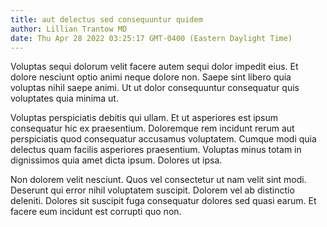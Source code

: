 ```yaml
---
title: aut delectus sed consequuntur quidem
author: Lillian Trantow MD
date: Thu Apr 28 2022 03:25:17 GMT-0400 (Eastern Daylight Time)
---
```

Voluptas sequi dolorum velit facere autem sequi dolor impedit eius. Et dolore nesciunt optio animi neque dolore non. Saepe sint libero quia voluptas nihil saepe animi. Ut ut dolor consequuntur consequatur quis voluptates quia minima ut.

 Voluptas perspiciatis debitis qui ullam. Et ut asperiores est ipsum consequatur hic ex praesentium. Doloremque rem incidunt rerum aut perspiciatis quod consequatur accusamus voluptatem. Cumque modi quia delectus quam facilis asperiores praesentium. Voluptas minus totam in dignissimos quia amet dicta ipsum. Dolores ut ipsa.

 Non dolorem velit nesciunt. Quos vel consectetur ut nam velit sint modi. Deserunt qui error nihil voluptatem suscipit. Dolorem vel ab distinctio deleniti. Dolores sit suscipit fuga consequatur dolores sed quasi earum. Et facere eum incidunt est corrupti quo non.